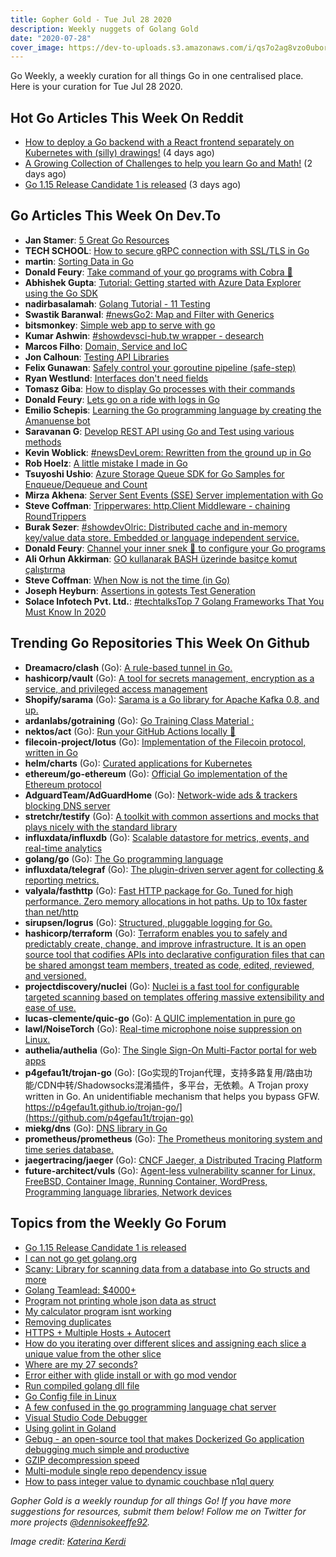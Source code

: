 ```yaml
---
title: Gopher Gold - Tue Jul 28 2020
description: Weekly nuggets of Golang Gold
date: "2020-07-28"
cover_image: https://dev-to-uploads.s3.amazonaws.com/i/qs7o2ag8vzo0uborgc7v.png
---
```


Go Weekly, a weekly curation for all things Go in one centralised place. Here is your curation for Tue Jul 28 2020.



## Hot Go Articles This Week On Reddit

- [How to deploy a Go backend with a React frontend separately on Kubernetes with (silly) drawings!](https://www.reddit.com/r/golang/comments/hworna/how_to_deploy_a_go_backend_with_a_react_frontend/) (4 days ago)
- [A Growing Collection of Challenges to help you learn Go and Math!](https://www.reddit.com/r/golang/comments/hxkpxt/a_growing_collection_of_challenges_to_help_you/) (2 days ago)
- [Go 1.15 Release Candidate 1 is released](https://www.reddit.com/r/golang/comments/hx98am/go_115_release_candidate_1_is_released/) (3 days ago)



## Go Articles This Week On Dev.To

- **Jan Stamer**: [5 Great Go Resources](https://dev.to/remast/5-great-go-resources-3njc)
- **TECH SCHOOL**: [How to secure gRPC connection with SSL/TLS in Go](https://dev.to/techschoolguru/how-to-secure-grpc-connection-with-ssl-tls-in-go-4ph)
- **martin**: [Sorting Data in Go](https://dev.to/spindriftboi/sorting-data-in-go-1k6p)
- **Donald Feury**: [Take command of your go programs with Cobra 🐍](https://dev.to/dak425/take-command-of-your-go-programs-with-cobra-219j)
- **Abhishek Gupta**: [Tutorial: Getting started with Azure Data Explorer using the Go SDK](https://dev.to/azure/getting-started-with-azure-data-explorer-using-the-go-sdk-30jm)
- **nadirbasalamah**: [Golang Tutorial - 11 Testing](https://dev.to/nadirbasalamah/golang-tutorial-11-testing-1m01)
- **Swastik Baranwal**: [#newsGo2: Map and Filter with Generics](https://dev.to/delta456/go2-map-and-filter-with-generics-243h)
- **bitsmonkey**: [Simple web app to serve with go](https://dev.to/bitsmonkey/simple-web-app-to-serve-with-go-38gj)
- **Kumar Ashwin**: [#showdevsci-hub.tw wrapper - desearch](https://dev.to/krashwin/sci-hub-tw-wrapper-desearch-47ba)
- **Marcos Filho**: [Domain, Service and IoC](https://dev.to/maaarkin/domain-service-and-ioc-5hn3)
- **Jon Calhoun**: [Testing API Libraries](https://dev.to/joncalhoun/testing-go-api-libraries-40f7)
- **Felix Gunawan**: [Safely control your goroutine pipeline (safe-step)](https://dev.to/felixgunawan/safely-control-your-goroutine-pipeline-safe-step-222)
- **Ryan Westlund**: [Interfaces don't need fields](https://dev.to/yujiri8/interfaces-don-t-need-fields-3g4)
- **Tomasz Giba**: [How to display Go processes with their commands](https://dev.to/tomaszgiba/how-to-display-go-processes-with-their-commands-1lda)
- **Donald Feury**: [Lets go on a ride with logs in Go](https://dev.to/dak425/lets-go-on-a-ride-with-logs-in-go-2l0)
- **Emilio Schepis**: [Learning the Go programming language by creating the Amanuense bot](https://dev.to/emilioschepis/learning-the-go-programming-language-by-creating-the-amanuense-bot-1dk8)
- **Saravanan G**: [Develop REST API using Go and Test using various methods](https://dev.to/chefgs/develop-rest-api-using-go-and-test-using-various-methods-8e0)
- **Kevin Woblick**: [#newsDevLorem: Rewritten from the ground up in Go](https://dev.to/kovah/devlorem-rewritten-from-the-ground-up-in-go-4laf)
- **Rob Hoelz**: [A little mistake I made in Go](https://dev.to/hoelzro/a-little-mistake-i-made-in-go-4485)
- **Tsuyoshi Ushio**: [Azure Storage Queue SDK for Go Samples for Enqueue/Dequeue and Count](https://dev.to/tsuyoshiushio/azure-storage-queue-sdk-for-go-samples-for-enqueue-dequeue-and-count-36nh)
- **Mirza Akhena**: [Server Sent Events (SSE) Server implementation with Go](https://dev.to/mirzaakhena/server-sent-events-sse-server-implementation-with-go-4ck2)
- **Steve Coffman**: [Tripperwares: http.Client Middleware - chaining RoundTrippers](https://dev.to/stevenacoffman/tripperwares-http-client-middleware-chaining-roundtrippers-3o00)
- **Burak Sezer**: [#showdevOlric: Distributed cache and in-memory key/value data store. Embedded or language independent service.](https://dev.to/buraksez3r/olric-distributed-cache-and-in-memory-key-value-data-store-embedded-or-language-independent-service-24d3)
- **Donald Feury**: [Channel your inner snek 🐍 to configure your Go programs](https://dev.to/dak425/channel-your-inner-snek-to-configure-your-go-programs-3lm0)
- **Ali Orhun Akkirman**: [GO kullanarak BASH üzerinde basitçe komut çalıştırma](https://dev.to/aciklab/go-kullanarak-bash-uzerinde-basitce-komut-calistirma-3p89)
- **Steve Coffman**: [When Now is not the time (in Go)](https://dev.to/stevenacoffman/when-now-is-not-the-time-in-go-2kki)
- **Joseph Heyburn**: [Assertions in gotests Test Generation](https://dev.to/jdheyburn/assertions-in-gotests-test-generation-6h1)
- **Solace Infotech Pvt. Ltd.**: [#techtalksTop 7 Golang Frameworks That You Must Know In 2020](https://dev.to/ltdsolace/top-7-golang-frameworks-that-you-must-know-in-2020-2m60)



## Trending Go Repositories This Week On Github

- **Dreamacro/clash** (Go): [A rule-based tunnel in Go.](https://github.com/Dreamacro/clash)
- **hashicorp/vault** (Go): [A tool for secrets management, encryption as a service, and privileged access management](https://github.com/hashicorp/vault)
- **Shopify/sarama** (Go): [Sarama is a Go library for Apache Kafka 0.8, and up.](https://github.com/Shopify/sarama)
- **ardanlabs/gotraining** (Go): [Go Training Class Material :](https://github.com/ardanlabs/gotraining)
- **nektos/act** (Go): [Run your GitHub Actions locally 🚀](https://github.com/nektos/act)
- **filecoin-project/lotus** (Go): [Implementation of the Filecoin protocol, written in Go](https://github.com/filecoin-project/lotus)
- **helm/charts** (Go): [Curated applications for Kubernetes](https://github.com/helm/charts)
- **ethereum/go-ethereum** (Go): [Official Go implementation of the Ethereum protocol](https://github.com/ethereum/go-ethereum)
- **AdguardTeam/AdGuardHome** (Go): [Network-wide ads & trackers blocking DNS server](https://github.com/AdguardTeam/AdGuardHome)
- **stretchr/testify** (Go): [A toolkit with common assertions and mocks that plays nicely with the standard library](https://github.com/stretchr/testify)
- **influxdata/influxdb** (Go): [Scalable datastore for metrics, events, and real-time analytics](https://github.com/influxdata/influxdb)
- **golang/go** (Go): [The Go programming language](https://github.com/golang/go)
- **influxdata/telegraf** (Go): [The plugin-driven server agent for collecting & reporting metrics.](https://github.com/influxdata/telegraf)
- **valyala/fasthttp** (Go): [Fast HTTP package for Go. Tuned for high performance. Zero memory allocations in hot paths. Up to 10x faster than net/http](https://github.com/valyala/fasthttp)
- **sirupsen/logrus** (Go): [Structured, pluggable logging for Go.](https://github.com/sirupsen/logrus)
- **hashicorp/terraform** (Go): [Terraform enables you to safely and predictably create, change, and improve infrastructure. It is an open source tool that codifies APIs into declarative configuration files that can be shared amongst team members, treated as code, edited, reviewed, and versioned.](https://github.com/hashicorp/terraform)
- **projectdiscovery/nuclei** (Go): [Nuclei is a fast tool for configurable targeted scanning based on templates offering massive extensibility and ease of use.](https://github.com/projectdiscovery/nuclei)
- **lucas-clemente/quic-go** (Go): [A QUIC implementation in pure go](https://github.com/lucas-clemente/quic-go)
- **lawl/NoiseTorch** (Go): [Real-time microphone noise suppression on Linux.](https://github.com/lawl/NoiseTorch)
- **authelia/authelia** (Go): [The Single Sign-On Multi-Factor portal for web apps](https://github.com/authelia/authelia)
- **p4gefau1t/trojan-go** (Go): [Go实现的Trojan代理，支持多路复用/路由功能/CDN中转/Shadowsocks混淆插件，多平台，无依赖。A Trojan proxy written in Go. An unidentifiable mechanism that helps you bypass GFW. https://p4gefau1t.github.io/trojan-go/](https://github.com/p4gefau1t/trojan-go)
- **miekg/dns** (Go): [DNS library in Go](https://github.com/miekg/dns)
- **prometheus/prometheus** (Go): [The Prometheus monitoring system and time series database.](https://github.com/prometheus/prometheus)
- **jaegertracing/jaeger** (Go): [CNCF Jaeger, a Distributed Tracing Platform](https://github.com/jaegertracing/jaeger)
- **future-architect/vuls** (Go): [Agent-less vulnerability scanner for Linux, FreeBSD, Container Image, Running Container, WordPress, Programming language libraries, Network devices](https://github.com/future-architect/vuls)



## Topics from the Weekly Go Forum

- [Go 1.15 Release Candidate 1 is released](https://forum.golangbridge.org/t/go-1-15-release-candidate-1-is-released/19901)
- [I can not go get golang.org](https://forum.golangbridge.org/t/i-can-not-go-get-golang-org/19904)
- [Scany: Library for scanning data from a database into Go structs and more](https://forum.golangbridge.org/t/scany-library-for-scanning-data-from-a-database-into-go-structs-and-more/19909)
- [Golang Teamlead: $4000+](https://forum.golangbridge.org/t/golang-teamlead-4000/19871)
- [Program not printing whole json data as struct](https://forum.golangbridge.org/t/program-not-printing-whole-json-data-as-struct/19866)
- [My calculator program isnt working](https://forum.golangbridge.org/t/my-calculator-program-isnt-working/19921)
- [Removing duplicates](https://forum.golangbridge.org/t/removing-duplicates/19884)
- [HTTPS + Multiple Hosts + Autocert](https://forum.golangbridge.org/t/https-multiple-hosts-autocert/19878)
- [How do you iterating over different slices and assigning each slice a unique value from the other slice](https://forum.golangbridge.org/t/how-do-you-iterating-over-different-slices-and-assigning-each-slice-a-unique-value-from-the-other-slice/19874)
- [Where are my 27 seconds?](https://forum.golangbridge.org/t/where-are-my-27-seconds/19881)
- [Error either with glide install or with go mod vendor](https://forum.golangbridge.org/t/error-either-with-glide-install-or-with-go-mod-vendor/19859)
- [Run compiled golang dll file](https://forum.golangbridge.org/t/run-compiled-golang-dll-file/19918)
- [Go Config file in Linux](https://forum.golangbridge.org/t/go-config-file-in-linux/19928)
- [A few confused in the go programming language chat server](https://forum.golangbridge.org/t/a-few-confused-in-the-go-programming-language-chat-server/19900)
- [Visual Studio Code Debugger](https://forum.golangbridge.org/t/visual-studio-code-debugger/19914)
- [Using golint in Goland](https://forum.golangbridge.org/t/using-golint-in-goland/19923)
- [Gebug - an open-source tool that makes Dockerized Go application debugging much simple and productive](https://forum.golangbridge.org/t/gebug-an-open-source-tool-that-makes-dockerized-go-application-debugging-much-simple-and-productive/19890)
- [GZIP decompression speed](https://forum.golangbridge.org/t/gzip-decompression-speed/19911)
- [Multi-module single repo dependency issue](https://forum.golangbridge.org/t/multi-module-single-repo-dependency-issue/19925)
- [How to pass integer value to dynamic couchbase n1ql query](https://forum.golangbridge.org/t/how-to-pass-integer-value-to-dynamic-couchbase-n1ql-query/19929)

_Gopher Gold is a weekly roundup for all things Go! If you have more suggestions for resources, submit them below! Follow me on Twitter for more projects [@dennisokeeffe92](https://twitter.com/dennisokeeffe92)._

_Image credit: [Katerina Kerdi](https://unsplash.com/@katekerdi)_